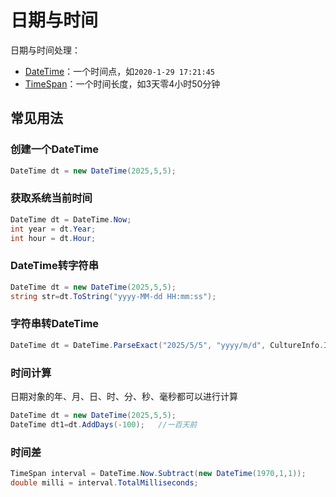 # 日期与时间

日期与时间处理：

- [DateTime](https://learn.microsoft.com/zh-cn/dotnet/api/system.datetime?view=net-8.0#definition)：一个时间点，如`2020-1-29 17:21:45`
- [TimeSpan](https://learn.microsoft.com/zh-cn/dotnet/api/system.timespan?view=net-8.0)：一个时间长度，如3天零4小时50分钟



## 常见用法

### 创建一个DateTime

```c#
DateTime dt = new DateTime(2025,5,5);
```

### 获取系统当前时间

```c#
DateTime dt = DateTime.Now;
int year = dt.Year;
int hour = dt.Hour;
```



### DateTime转字符串

```c#
DateTime dt = new DateTime(2025,5,5);
string str=dt.ToString("yyyy-MM-dd HH:mm:ss");
```



### 字符串转DateTime

```c#
DateTime dt = DateTime.ParseExact("2025/5/5", "yyyy/m/d", CultureInfo.InvariantCulture);
```



### 时间计算

日期对象的年、月、日、时、分、秒、毫秒都可以进行计算

```c#
DateTime dt = new DateTime(2025,5,5);
DateTime dt1=dt.AddDays(-100);   //一百天前
```



### 时间差

```c#
TimeSpan interval = DateTime.Now.Subtract(new DateTime(1970,1,1));
double milli = interval.TotalMilliseconds;
```









